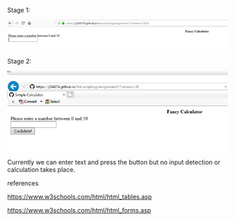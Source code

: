 Stage 1:

![stage1](readme_files/screenshot1.PNG)

Stage 2:

![stage2](readme_files/screenshot2.PNG)

Currently we can enter text and press the button but no input detection or calculation takes place.

references

https://www.w3schools.com/html/html_tables.asp


https://www.w3schools.com/html/html_forms.asp
